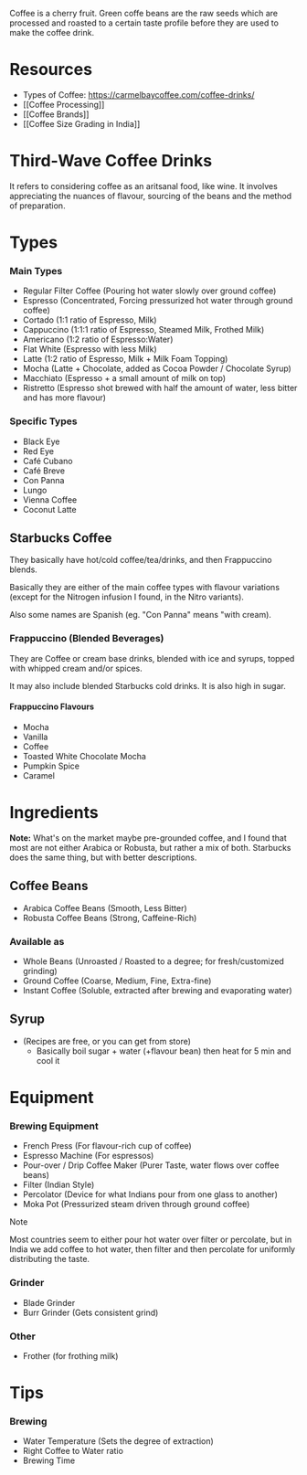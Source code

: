 Coffee is a cherry fruit. Green coffe beans are the raw seeds which are processed and roasted to a certain taste profile before they are used to make the coffee drink.
# Resources
- Types of Coffee: https://carmelbaycoffee.com/coffee-drinks/
- [[Coffee Processing]]
- [[Coffee Brands]]
- [[Coffee Size Grading in India]]
# Third-Wave Coffee Drinks
It refers to considering coffee as an aritsanal food, like wine. It involves appreciating the nuances of flavour, sourcing of the beans and the method of preparation.
# Types

### Main Types
- Regular Filter Coffee (Pouring hot water slowly over ground coffee)
- Espresso (Concentrated, Forcing pressurized hot water through ground coffee)
- Cortado (1:1 ratio of Espresso, Milk)
- Cappuccino (1:1:1 ratio of Espresso, Steamed Milk, Frothed Milk)
- Americano (1:2 ratio of Espresso:Water)
- Flat White (Espresso with less Milk)
- Latte (1:2 ratio of Espresso, Milk + Milk Foam Topping)
- Mocha (Latte + Chocolate, added as Cocoa Powder / Chocolate Syrup)
- Macchiato (Espresso + a small amount of milk on top)
- Ristretto (Espresso shot brewed with half the amount of water, less bitter and has more flavour)
### Specific Types
- Black Eye
- Red Eye
- Café Cubano
- Café Breve
- Con Panna
- Lungo
- Vienna Coffee
- Coconut Latte
## Starbucks Coffee
They basically have hot/cold coffee/tea/drinks, and then Frappuccino blends.

Basically they are either of the main coffee types with flavour variations (except for the Nitrogen infusion I found, in the Nitro variants).

Also some names are Spanish (eg. "Con Panna" means "with cream).
### Frappuccino (Blended Beverages)
They are Coffee or cream base drinks, blended with ice and syrups, topped with whipped cream and/or spices.

It may also include blended Starbucks cold drinks.
It is also high in sugar.
#### Frappuccino Flavours
- Mocha
- Vanilla
- Coffee
- Toasted White Chocolate Mocha
- Pumpkin Spice
- Caramel
# Ingredients
**Note:** What's on the market maybe pre-grounded coffee, and I found that most are not either Arabica or Robusta, but rather a mix of both. Starbucks does the same thing, but with better descriptions.
## Coffee Beans
- Arabica Coffee Beans (Smooth, Less Bitter)
- Robusta Coffee Beans (Strong, Caffeine-Rich)
### Available as
- Whole Beans (Unroasted / Roasted to a degree; for fresh/customized grinding)
- Ground Coffee (Coarse, Medium, Fine, Extra-fine)
- Instant Coffee (Soluble, extracted after brewing and evaporating water)
## Syrup
- (Recipes are free, or you can get from store)
	- Basically boil sugar + water (+flavour bean) then heat for 5 min and cool it
# Equipment
### Brewing Equipment
- French Press (For flavour-rich cup of coffee)
- Espresso Machine (For espressos)
- Pour-over / Drip Coffee Maker (Purer Taste, water flows over coffee beans)
- Filter (Indian Style)
- Percolator (Device for what Indians pour from one glass to another)
- Moka Pot (Pressurized steam driven through ground coffee)

> [!NOTE]
> Most countries seem to either pour hot water over filter or percolate, but in India we add coffee to hot water, then filter and then percolate for uniformly distributing the taste.
### Grinder
- Blade Grinder
- Burr Grinder (Gets consistent grind)
### Other
- Frother (for frothing milk)
# Tips
### Brewing
- Water Temperature (Sets the degree of extraction)
- Right Coffee to Water ratio
- Brewing Time